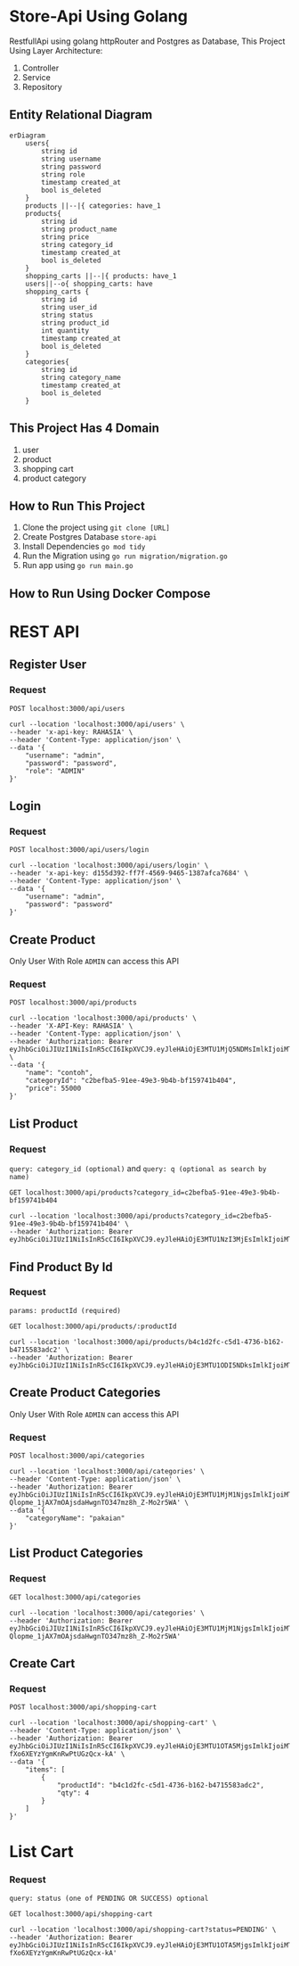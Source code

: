 # Store-Api Using Golang
RestfullApi using golang httpRouter and Postgres as Database, This Project Using Layer Architecture:
1. Controller
2. Service
3. Repository

## Entity Relational Diagram
```mermaid
erDiagram
    users{
        string id
        string username
        string password
        string role
        timestamp created_at
        bool is_deleted
    }
    products ||--|{ categories: have_1
    products{
        string id
        string product_name
        string price
        string category_id
        timestamp created_at
        bool is_deleted
    }
    shopping_carts ||--|{ products: have_1
    users||--o{ shopping_carts: have
    shopping_carts {
        string id
        string user_id
        string status
        string product_id
        int quantity
        timestamp created_at
        bool is_deleted
    }
    categories{
        string id
        string category_name
        timestamp created_at
        bool is_deleted
    }
```
## This Project Has 4 Domain
1. user
2. product
3. shopping cart
4. product category

## How to Run This Project
1. Clone the project using `git clone [URL]` 
2. Create Postgres Database `store-api`
3. Install Dependencies `go mod tidy`
4. Run the Migration using `go run migration/migration.go`
5. Run app using `go run main.go`

## How to Run Using Docker Compose


# REST API

## Register User
### Request

`POST localhost:3000/api/users`

    curl --location 'localhost:3000/api/users' \
    --header 'x-api-key: RAHASIA' \
    --header 'Content-Type: application/json' \
    --data '{
        "username": "admin",
        "password": "password",
        "role": "ADMIN" 
    }'

## Login
### Request

`POST localhost:3000/api/users/login`

    curl --location 'localhost:3000/api/users/login' \
    --header 'x-api-key: d155d392-ff7f-4569-9465-1387afca7684' \
    --header 'Content-Type: application/json' \
    --data '{
        "username": "admin",
        "password": "password"
    }'

## Create Product
Only User With Role `ADMIN` can access this API
### Request

`POST localhost:3000/api/products`

    curl --location 'localhost:3000/api/products' \
    --header 'X-API-Key: RAHASIA' \
    --header 'Content-Type: application/json' \
    --header 'Authorization: Bearer eyJhbGciOiJIUzI1NiIsInR5cCI6IkpXVCJ9.eyJleHAiOjE3MTU1MjQ5NDMsImlkIjoiMTM2YzRmNDEtZmM5ZS00NWIyLWJhMGQtZTk0NjU0OTUwNjIwIiwicm9sZSI6IkFETUlOIiwidXNlcm5hbWUiOiJhZG1pbiJ9.z1yWvXrRPhSXbi5zwW4gqhn3bd7vai9a3vRJNYYyM0Q' \
    --data '{
        "name": "contoh",
        "categoryId": "c2befba5-91ee-49e3-9b4b-bf159741b404",
        "price": 55000
    }'

## List Product
### Request
`query: category_id (optional)` and `query: q (optional as search by name)`

`GET localhost:3000/api/products?category_id=c2befba5-91ee-49e3-9b4b-bf159741b404`

    curl --location 'localhost:3000/api/products?category_id=c2befba5-91ee-49e3-9b4b-bf159741b404' \
    --header 'Authorization: Bearer eyJhbGciOiJIUzI1NiIsInR5cCI6IkpXVCJ9.eyJleHAiOjE3MTU1NzI3MjEsImlkIjoiMTM2YzRmNDEtZmM5ZS00NWIyLWJhMGQtZTk0NjU0OTUwNjIwIiwicm9sZSI6IkFETUlOIiwidXNlcm5hbWUiOiJhZG1pbiJ9.uKj3146OBSAt1cBYAM5_Fg2OIZBOuK5f3Rnet8AyjGM'

## Find Product By Id
### Request
`params: productId (required)`

`GET localhost:3000/api/products/:productId`

    curl --location 'localhost:3000/api/products/b4c1d2fc-c5d1-4736-b162-b4715583adc2' \
    --header 'Authorization: Bearer eyJhbGciOiJIUzI1NiIsInR5cCI6IkpXVCJ9.eyJleHAiOjE3MTU1ODI5NDksImlkIjoiMTM2YzRmNDEtZmM5ZS00NWIyLWJhMGQtZTk0NjU0OTUwNjIwIiwicm9sZSI6IkFETUlOIiwidXNlcm5hbWUiOiJhZG1pbiJ9.ccoJSoG2jwtCXGuiVQQjdoNZ4O7kjPN23cvKPlp4dwQ'

## Create Product Categories
Only User With Role `ADMIN` can access this API
### Request

`POST localhost:3000/api/categories` 

    curl --location 'localhost:3000/api/categories' \
    --header 'Content-Type: application/json' \
    --header 'Authorization: Bearer eyJhbGciOiJIUzI1NiIsInR5cCI6IkpXVCJ9.eyJleHAiOjE3MTU1MjM1NjgsImlkIjoiMTM2YzRmNDEtZmM5ZS00NWIyLWJhMGQtZTk0NjU0OTUwNjIwIiwicm9sZSI6IkFETUlOIiwidXNlcm5hbWUiOiJhZG1pbiJ9.-Qlopme_1jAX7mOAjsdaHwgnTO347mz8h_Z-Mo2r5WA' \
    --data '{
        "categoryName": "pakaian"
    }'

## List Product Categories
### Request

`GET localhost:3000/api/categories`

    curl --location 'localhost:3000/api/categories' \
    --header 'Authorization: Bearer eyJhbGciOiJIUzI1NiIsInR5cCI6IkpXVCJ9.eyJleHAiOjE3MTU1MjM1NjgsImlkIjoiMTM2YzRmNDEtZmM5ZS00NWIyLWJhMGQtZTk0NjU0OTUwNjIwIiwicm9sZSI6IkFETUlOIiwidXNlcm5hbWUiOiJhZG1pbiJ9.-Qlopme_1jAX7mOAjsdaHwgnTO347mz8h_Z-Mo2r5WA'

## Create Cart
### Request

`POST localhost:3000/api/shopping-cart`

    curl --location 'localhost:3000/api/shopping-cart' \
    --header 'Content-Type: application/json' \
    --header 'Authorization: Bearer eyJhbGciOiJIUzI1NiIsInR5cCI6IkpXVCJ9.eyJleHAiOjE3MTU1OTA5MjgsImlkIjoiMTM2YzRmNDEtZmM5ZS00NWIyLWJhMGQtZTk0NjU0OTUwNjIwIiwicm9sZSI6IkFETUlOIiwidXNlcm5hbWUiOiJhZG1pbiJ9.EHmnqyqcnxfoCHil-fXo6XEYzYgmKnRwPtUGzQcx-kA' \
    --data '{
        "items": [
            {
                "productId": "b4c1d2fc-c5d1-4736-b162-b4715583adc2",
                "qty": 4
            }
        ]
    }'

# List Cart
### Request
`query: status (one of PENDING OR SUCCESS) optional`

`GET localhost:3000/api/shopping-cart`

    curl --location 'localhost:3000/api/shopping-cart?status=PENDING' \
    --header 'Authorization: Bearer eyJhbGciOiJIUzI1NiIsInR5cCI6IkpXVCJ9.eyJleHAiOjE3MTU1OTA5MjgsImlkIjoiMTM2YzRmNDEtZmM5ZS00NWIyLWJhMGQtZTk0NjU0OTUwNjIwIiwicm9sZSI6IkFETUlOIiwidXNlcm5hbWUiOiJhZG1pbiJ9.EHmnqyqcnxfoCHil-fXo6XEYzYgmKnRwPtUGzQcx-kA'

